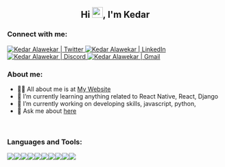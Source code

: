 <h2 align="center">Hi  <img src="https://raw.githubusercontent.com/iampavangandhi/iampavangandhi/master/gifs/Hi.gif" width="25" />, I'm Kedar</h2>

### Connect with me:
<a href="https://twitter.com/kedar_alawekar">
  <img alt="Kedar Alawekar | Twitter" src="https://img.shields.io/badge/twitter-%231DA1F2.svg?style=for-the-badge&logo=Twitter&logoColor=white" />
</a>

<a href="https://www.linkedin.com/in/kedar-alawekar/">
  <img alt="Kedar Alawekar | LinkedIn" src="https://img.shields.io/badge/linkedin-%230077B5.svg?style=for-the-badge&logo=linkedin&logoColor=white" />
</a>

<a href="https://discord.com/users/kedar09">
  <img alt="Kedar Alawekar | Discord" src="https://img.shields.io/badge/discord-%237289DA.svg?style=for-the-badge&logo=discord&logoColor=white" />
</a>

<a href="https://mail.google.com/mail/?view=cm&fs=1&tf=1&to=kedar.alawekar@gmail.com">
  <img alt="Kedar Alawekar | Gmail" src="https://img.shields.io/badge/Gmail-D14836?style=for-the-badge&logo=gmail&logoColor=white" />
</a>

<br />

### About me:
- 👨‍💻 All about me is at [My Website](https://kedar09-portfolio.netlify.app/)
- 🌱 I’m currently learning anything related to React Native, React, Django
- 🔭 I’m currently working on developing skills, javascript, python,
- 💬 Ask me about [here](https://github.com/kedar09/kedar09/issues)
<!--
- 👯 I’m looking to collaborate on [chat-app](https://github.com/kedar09/react-native-nodejs-socketio-chat)
-->

<br />

<!-- [![Top Langs](https://github-readme-stats.vercel.app/api/top-langs/?username=kedar09&layout=compact)](https://github.com/anuraghazra/github-readme-stats) -->
<!-- [![Anurag's GitHub stats](https://github-readme-stats.vercel.app/api?username=kedar09)](https://github.com/anuraghazra/github-readme-stats) -->
<!-- <br /> -->

### Languages and Tools:

<div style="display:flex;flex-direction:row">
    <img src="https://img.shields.io/badge/React-20232A?style=for-the-badge&logo=react&logoColor=61DAFB" />
    <img src="https://img.shields.io/badge/React_Native-20232A?style=for-the-badge&logo=react&logoColor=61DAFB" />
    <img src="https://img.shields.io/badge/Node.js-43853D?style=for-the-badge&logo=node-dot-js&logoColor=white" />
    <img src="https://img.shields.io/badge/express.js-%23404d59.svg?style=for-the-badge&logo=express&logoColor=%2361DAFB" />
<!--     <img src="https://img.shields.io/badge/GraphQl-E10098?style=for-the-badge&logo=graphql&logoColor=white" /> -->
    <img src="https://img.shields.io/badge/redux-%23593d88.svg?style=for-the-badge&logo=redux&logoColor=white" />
<!--     <img src="https://img.shields.io/badge/JWT-black?style=for-the-badge&logo=JSON%20web%20tokens" /> -->
<!--     <img src="https://img.shields.io/badge/npm-CB3837?style=for-the-badge&logo=npm&logoColor=white" /> -->
<!--     <img src="https://img.shields.io/badge/django-%23092E20.svg?style=for-the-badge&logo=django&logoColor=white" /> -->
<!--     <img src="https://img.shields.io/badge/DJANGO-REST-ff1709?style=for-the-badge&logo=django&logoColor=white&color=ff1709&labelColor=gray" /> -->
<!--      -->
<!--     <img src="https://img.shields.io/badge/html5-%23E34F26.svg?style=for-the-badge&logo=html5&logoColor=white" />
    <img src="https://img.shields.io/badge/css3-%231572B6.svg?style=for-the-badge&logo=css3&logoColor=white" />
    <img src="https://img.shields.io/badge/c++-%2300599C.svg?style=for-the-badge&logo=c%2B%2B&logoColor=white" />
    <img src="https://img.shields.io/badge/c-%2300599C.svg?style=for-the-badge&logo=c&logoColor=white" /> -->
    <img src="https://img.shields.io/badge/javascript-%23323330.svg?style=for-the-badge&logo=javascript&logoColor=%23F7DF1E" />
<!--     <img src="https://img.shields.io/badge/Python-3776AB?style=for-the-badge&logo=python&logoColor=white" /> -->
    <img src="https://img.shields.io/badge/php-%23777BB4.svg?style=for-the-badge&logo=php&logoColor=white" />
<!--  -->
    <img src="https://img.shields.io/badge/Git-F05032?style=for-the-badge&logo=git&logoColor=white" />
<!--     <img src="https://img.shields.io/badge/Postman-FF6C37?style=for-the-badge&logo=Postman&logoColor=white" /> -->
<!--     <img src="https://img.shields.io/badge/Linux-FCC624?style=for-the-badge&logo=linux&logoColor=black" /> -->
<!--     <img src="https://img.shields.io/badge/Amazon_AWS-232F3E?style=for-the-badge&logo=amazon-aws&logoColor=white" /> -->
<!--  -->
    <img src="https://img.shields.io/badge/firebase-%23039BE5.svg?style=for-the-badge&logo=firebase" />
<!--     <img src="https://img.shields.io/badge/MongoDB-4EA94B?style=for-the-badge&logo=mongodb&logoColor=white" /> -->
    <img src="https://img.shields.io/badge/MySQL-00000F?style=for-the-badge&logo=mysql&logoColor=white" />
</div>

<!--
**kedar09/kedar09** is a ✨ _special_ ✨ repository because its `README.md` (this file) appears on your GitHub profile.

Here are some ideas to get you started:

- 🔭 I’m currently working on ...
- 🌱 I’m currently learning Python
- 👯 I’m looking to collaborate on [nodejs-mysql-jwt-authentication](https://github.com/kedar09/nodejs-mysql-jwt-authentication)
- 🤔 I’m looking for help with ...
- 💬 Ask me about [here](https://github.com/kedar09/kedar09/issues)
- 📫 How to reach me: ...
- 😄 Pronouns: ...
- ⚡ Fun fact: ...
-->
